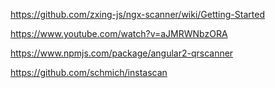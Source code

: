 https://github.com/zxing-js/ngx-scanner/wiki/Getting-Started

https://www.youtube.com/watch?v=aJMRWNbzORA

https://www.npmjs.com/package/angular2-qrscanner

https://github.com/schmich/instascan
